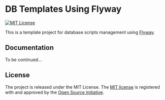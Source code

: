 DB Templates Using Flyway
=========================

[![MIT License](https://img.shields.io/github/license/Scott-Lau/db-templates-flyway)][license]

This is a template project for database scripts management using [Flyway][flyway].

Documentation
-------------

To be continued...

License
-------
The project is released under the MIT License. The [MIT license][license] is registered with and approved by the 
[Open Source Initiative][osi].


[home]: https://github.com/Scott-Lau/db-templates-flyway
[license]: https://opensource.org/licenses/MIT
[osi]: https://opensource.org/
[flyway]: https://flywaydb.org/
